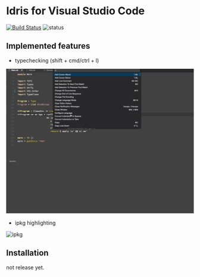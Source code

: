 # Idris for Visual Studio Code

[![Build Status](https://travis-ci.org/zjhmale/vscode-idris.svg?branch=master)](https://travis-ci.org/zjhmale/vscode-idris)
![status](https://img.shields.io/badge/status-working%20in%20progress-red.svg)

## Implemented features

* typechecking (shift + cmd/ctrl + l)

![typechecking](./images/screenshots/typechecking.gif)

* ipkg highlighting

![ipkg](./images/screenshots/idris-highlight.png)

## Installation

not release yet.

